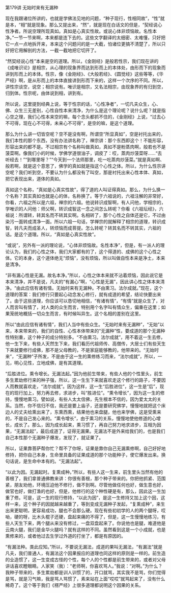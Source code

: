 第179讲 无始时来有无漏种

现在我跟诸位所讲的，也就是学佛法见地的问题，“种子现行，性相同故”，“性”就是本，“相”就是现象。那么又提出来，“然”，就是现在白话文的但是，“契经说心性净者。所说空理所现真如。真如是心真实性故。或说心体非烦恼故。名性本净。”一节一节来啊，本来都是连下去的。这些文字翻译的太细密、太难懂，只好把它一点一点地拆开来，本来这个问题问的是一大截，怕诸位更搞不清楚了，所以只好把它用解剖的方法，一截一截地把它切开了。

“然契经说心性”本来是空的道理。所以，《金刚经》是般若性宗，我们现在讲的《成唯识论》是相宗，从心理的现象界而达到形而上的本体处，由形而下的现象而讲到形而上的本体。性宗，像《金刚经》、《大般若经》、《圆觉经》这些等等，《华严经》啊，是从形而上的本体直接讲到形而下来的，这样一个次序的不同。所以，讲性宗谈空，说空；相宗说有。唯识是相宗，又名法相宗，由现象界的有归到空，归到体。性宗呢，由体说到相，讲到有。

所以说，这里提到经典上说，等于性宗的话，“心性净者”，一切凡夫众生，心、佛、众生三无差别，心性自性本来清净，为什么是这个理论呢？说什么呢？就是指心空之理，我们心性本来空的嘛，每个念头都抓不住的，《金刚经》上说，“过去心不可得，现在心不可得，未来心不可得”，是空的嘛，是这个道理。

那么为什么讲一切皆空呢？空不是没有啊，所谓空“所显真如”，空是衬托出来的，我们本性的那个东西，没有办法讲名称了，禅宗讲：那个东西即这个！不能形容，形容出来的都不是。不过相宗有个名称叫做真如，真如不是粉蒸肉啊，般若也不是菠菜啊。像我们小的时候，学佛学道很油子，调皮了：哎，蒸肉炒菠菜呀……“去听经去！”“到哪里呀？”“今天到一个法师那里，吃一吃蒸肉炒菠菜。”就是真如啊、般若啊，就是这个意思了，佛学的真如就是指这个心性之体。所以，为什么性宗讲空呢？我们听到空，不要认为什么都没有了叫空，那是衬托出来心性本体、真如，把它表现出来，道体的真如。

真如这个名称，“真如是心真实性故”，得了道的人叫证得真如。那么，为什么换一个名称？其实真如也就是心的体，名称换了。等于六祖说的，六祖注解的非常好，你看，六祖之所以是六祖，禅宗的六祖。他说转识成智啊，有人问他，学相宗的，学唯识的人问他：师父啊，转识成智这一念之间怎么转呢？你看《六祖坛经》，六祖说：所谓转，转其名而不转其实啊。名相转了，那个心性之自体还是它，不过由染污一面转成清净一面。所以六祖一句话，学禅宗的就解释了相宗的道理，转识成智，转凡夫而成圣人，转烦恼而成菩提。怎么转呢？转其名而不转其实，六祖的话。是这个道理。所以，“真如是心真实性故”。

“或说”，另外有一派的理论说，“心体非烦恼故。名性本净”，但是，有一派人的理论认为，我们的心性之体，我们大家都有的了，这个得道的、成佛的这个心性之体。它的本身，这个道体绝无“烦恼”，没有烦恼，所以叫做自性本来是净土，本来是清净。

“非有漏心性是无漏。故名本净。”所以，心性之体本来就不沾着烦恼，因此说它是本来清净，并不是说，凡夫的“有漏心”啊，“心性是无漏”，因此讲心性之体本来清净。“由此应信有诸有情。无始时来有无漏种。不由熏习。法尔成就。”现在，这个道理的答案：我们修行只要起心动念发心修行，就有成道的希望，结论快要出来了。由于这些道理，你应该可以恳切地相信，“有诸有情”，“有情”就是众生了，对人而言叫有情了，对人类的众生而言，特别用个名字叫有情众生，偏重在这里；如果笼统地概括一切众生而言，有时候叫异生。这个名相的差别在这里。

所以“由此应信有诸有情”，我们人当中有些众生。“无始时来有无漏种”，“无始”以来，本来带来的，我们的自性、心性本体带来的“无漏种”性，要成道的那个无漏种性特别重，这个种子的成分特别多。“不由熏习。法尔成就”，用不着这一生去修，他一生下来，有些人天然生下来，我们看历代祖师传、高僧传，大居士们有些天生下来就要修行成佛，那不是父母教的，不是家庭能够教的，他带来的。“无始时来”，“无漏种”子所发，不是由于这一生的熏修练习而来，“法尔成就”，所以，一见，明心见性，立地成佛，是有其道理。

“后胜进位。熏令增长。无漏法起。”因为他前生带来，有些人他的个性里头，前生多生累劫修行来的种子强，所以，这一生生下来就喜欢走这个修行的路子，不要因人而教就喜欢走，“法尔成就”。因为这样，这一生“后胜进位”，这一生是“后”，现在的现行加上，努力再去修，求进步，叫“胜进位”。“熏令增长”，因为这一生的修持，慢慢地熏习。譬如说，有些人太太信佛，先生根本不信的，因为爱太太的关系。当然，你不信归不信，我还是要上庙子，还是要研究佛学，慢慢地就把这个床边人的丈夫给熏出来了，东熏西熏，结果他也来盘腿，他也来学佛，这是受熏来的，不是自己发心来的。“熏令增长”，由于熏习的关系，慢慢地使他修道的心增长，成长了。那么，因为成长起来，熏习惯了，再自己努力地求进步，互相为因果，“无漏法起”，最后成道了，证得无漏果。无漏法不是外来给我们的，也是我们自己本性那个无漏种子爆发，发现了，就证果了。

所以，证果靠菩萨帮你忙？帮不了你呀，证果是靠你自己无漏熏修啊，自己好好地修持，把你自己本身，生命里具备的证果成道的那个功能种子，使它爆发出来。换句话说，是生命中本有的。“无漏法起”。

“以此为因。无漏起时。复熏成种。”所以，有些人这一生来，前生里头当然有他的善根了，我们拿普通佛教来讲：你很有善根，那个种子带来的。你把他抓紧、范围紧，朋友劝他，环境压迫他不修行，做不到啊。尽管他做任何也好，做生意也好，做官也好，做打渔的也好，但是，他修行的这个种性硬是有，那么，因此这一生加重了修。可是，这一生的现行修持，“以此为因”，是这一生修持又加上这个因，这样一来，这个种子的因就越来越重了，等到变成无漏种子发起，“复熏成种”，来生出来更聪明，更容易成功，腿也不会那么硬。现在有些初初学的人的两个腿呀，哎呦，硬的呀，比木头棍子还硬，盘起来痛的不得了，但是，这一生慢慢地练习，有些人天生下来，两个腿从来没有修过，一盘双盘起来了。你说他也是腿，难道他是云南火腿，我们是金华火腿吗？就有这样的不同。虽然看到这是一个小成就，也是熏修来的，或者他过去生学过外道的打坐了，都是有原因的。

“有漏法种。类此应知。”所以，不要说无漏法，成道的果叫无漏法，“有漏法”就是凡夫，我们普通人，有漏法这个因果报应的道理也同这样的原则是一样的。前生造的业造惯了，这一生变成古怪的个性，每个人的个性都是前生带来的，或者对父母讲话喜欢瞪眼睛。人家笑（我）：“老师啊，你喜欢骂人。”我说：“对啊。”为什么？我种子带来的，多生累劫都是训人训惯了的，开口就骂，其实我不是骂，你们觉得是骂，就是习气嘛，我是骂人骂惯了，素来站在上面“哎哎”就骂起来了，没有什么稀奇了。这个等于我们《楞严经》上很多道理都说明这个因果的关系。
